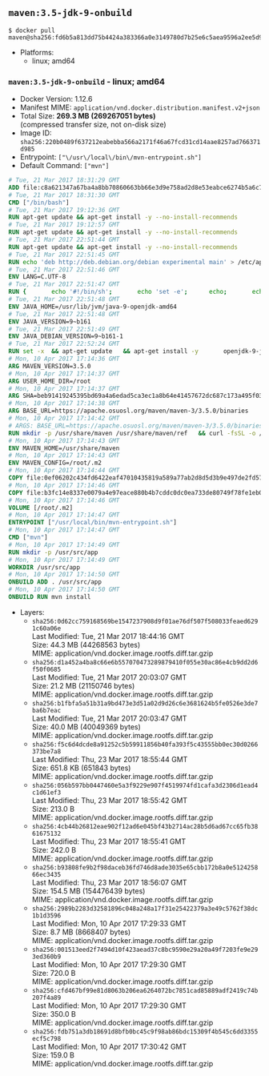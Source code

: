 ## `maven:3.5-jdk-9-onbuild`

```console
$ docker pull maven@sha256:fd6b5a813dd75b4424a383366a0e3149780d7b25e6c5aea9596a2ee5d9325b51
```

-	Platforms:
	-	linux; amd64

### `maven:3.5-jdk-9-onbuild` - linux; amd64

-	Docker Version: 1.12.6
-	Manifest MIME: `application/vnd.docker.distribution.manifest.v2+json`
-	Total Size: **269.3 MB (269267051 bytes)**  
	(compressed transfer size, not on-disk size)
-	Image ID: `sha256:220b0489f637212eabebba566a2171f46a67fcd31cd14aae8257ad766371d985`
-	Entrypoint: `["\/usr\/local\/bin\/mvn-entrypoint.sh"]`
-	Default Command: `["mvn"]`

```dockerfile
# Tue, 21 Mar 2017 18:31:29 GMT
ADD file:c8a621347a67ba4a8bb70860663bb66e3d9e758ad2d8e53eabce6274b5a6c77b in / 
# Tue, 21 Mar 2017 18:31:30 GMT
CMD ["/bin/bash"]
# Tue, 21 Mar 2017 19:12:36 GMT
RUN apt-get update && apt-get install -y --no-install-recommends 		ca-certificates 		curl 		wget 	&& rm -rf /var/lib/apt/lists/*
# Tue, 21 Mar 2017 19:12:57 GMT
RUN apt-get update && apt-get install -y --no-install-recommends 		bzr 		git 		mercurial 		openssh-client 		subversion 				procps 	&& rm -rf /var/lib/apt/lists/*
# Tue, 21 Mar 2017 22:51:44 GMT
RUN apt-get update && apt-get install -y --no-install-recommends 		bzip2 		unzip 		xz-utils 	&& rm -rf /var/lib/apt/lists/*
# Tue, 21 Mar 2017 22:51:45 GMT
RUN echo 'deb http://deb.debian.org/debian experimental main' > /etc/apt/sources.list.d/experimental.list
# Tue, 21 Mar 2017 22:51:46 GMT
ENV LANG=C.UTF-8
# Tue, 21 Mar 2017 22:51:47 GMT
RUN { 		echo '#!/bin/sh'; 		echo 'set -e'; 		echo; 		echo 'dirname "$(dirname "$(readlink -f "$(which javac || which java)")")"'; 	} > /usr/local/bin/docker-java-home 	&& chmod +x /usr/local/bin/docker-java-home
# Tue, 21 Mar 2017 22:51:48 GMT
ENV JAVA_HOME=/usr/lib/jvm/java-9-openjdk-amd64
# Tue, 21 Mar 2017 22:51:48 GMT
ENV JAVA_VERSION=9~b161
# Tue, 21 Mar 2017 22:51:49 GMT
ENV JAVA_DEBIAN_VERSION=9~b161-1
# Tue, 21 Mar 2017 22:52:24 GMT
RUN set -x 	&& apt-get update 	&& apt-get install -y 		openjdk-9-jdk-headless="$JAVA_DEBIAN_VERSION" 	&& rm -rf /var/lib/apt/lists/* 	&& [ "$JAVA_HOME" = "$(docker-java-home)" ]
# Mon, 10 Apr 2017 17:14:36 GMT
ARG MAVEN_VERSION=3.5.0
# Mon, 10 Apr 2017 17:14:37 GMT
ARG USER_HOME_DIR=/root
# Mon, 10 Apr 2017 17:14:37 GMT
ARG SHA=beb91419245395bd69a4a6edad5ca3ec1a8b64e41457672dc687c173a495f034
# Mon, 10 Apr 2017 17:14:38 GMT
ARG BASE_URL=https://apache.osuosl.org/maven/maven-3/3.5.0/binaries
# Mon, 10 Apr 2017 17:14:42 GMT
# ARGS: BASE_URL=https://apache.osuosl.org/maven/maven-3/3.5.0/binaries MAVEN_VERSION=3.5.0 SHA=beb91419245395bd69a4a6edad5ca3ec1a8b64e41457672dc687c173a495f034 USER_HOME_DIR=/root
RUN mkdir -p /usr/share/maven /usr/share/maven/ref   && curl -fsSL -o /tmp/apache-maven.tar.gz ${BASE_URL}/apache-maven-$MAVEN_VERSION-bin.tar.gz   && echo "${SHA}  /tmp/apache-maven.tar.gz" | sha256sum -c -   && tar -xzf /tmp/apache-maven.tar.gz -C /usr/share/maven --strip-components=1   && rm -f /tmp/apache-maven.tar.gz   && ln -s /usr/share/maven/bin/mvn /usr/bin/mvn
# Mon, 10 Apr 2017 17:14:43 GMT
ENV MAVEN_HOME=/usr/share/maven
# Mon, 10 Apr 2017 17:14:43 GMT
ENV MAVEN_CONFIG=/root/.m2
# Mon, 10 Apr 2017 17:14:44 GMT
COPY file:0ef06202c434fd6422eaf47010435819a589a77ab2d8d5d3b9e497de2fd57b3f in /usr/local/bin/mvn-entrypoint.sh 
# Mon, 10 Apr 2017 17:14:46 GMT
COPY file:b3fc14e8337e0079a4e97eace880b4b7cddc0dc0ea733de80749f78fe1eb089a in /usr/share/maven/ref/ 
# Mon, 10 Apr 2017 17:14:46 GMT
VOLUME [/root/.m2]
# Mon, 10 Apr 2017 17:14:47 GMT
ENTRYPOINT ["/usr/local/bin/mvn-entrypoint.sh"]
# Mon, 10 Apr 2017 17:14:47 GMT
CMD ["mvn"]
# Mon, 10 Apr 2017 17:14:49 GMT
RUN mkdir -p /usr/src/app
# Mon, 10 Apr 2017 17:14:49 GMT
WORKDIR /usr/src/app
# Mon, 10 Apr 2017 17:14:50 GMT
ONBUILD ADD . /usr/src/app
# Mon, 10 Apr 2017 17:14:50 GMT
ONBUILD RUN mvn install
```

-	Layers:
	-	`sha256:0d62cc759168569be1547237908d9f01ae76df507f508033feaed6291c60a06e`  
		Last Modified: Tue, 21 Mar 2017 18:44:16 GMT  
		Size: 44.3 MB (44268563 bytes)  
		MIME: application/vnd.docker.image.rootfs.diff.tar.gzip
	-	`sha256:d1a452a4ba8c66e6b557070473289879410f055e30ac86e4cb9dd2d6f50f0685`  
		Last Modified: Tue, 21 Mar 2017 20:03:07 GMT  
		Size: 21.2 MB (21150746 bytes)  
		MIME: application/vnd.docker.image.rootfs.diff.tar.gzip
	-	`sha256:b1fbfa5a51b31a9bd473e3d51a02d9d26c6e3681624b5fe0526e3de7ba6b7eac`  
		Last Modified: Tue, 21 Mar 2017 20:03:47 GMT  
		Size: 40.0 MB (40049369 bytes)  
		MIME: application/vnd.docker.image.rootfs.diff.tar.gzip
	-	`sha256:f5c6d4dcde8a91252c5b59911856b40fa393f5c43555bb0ec30d0266373be7a8`  
		Last Modified: Thu, 23 Mar 2017 18:55:44 GMT  
		Size: 651.8 KB (651843 bytes)  
		MIME: application/vnd.docker.image.rootfs.diff.tar.gzip
	-	`sha256:056b597bb0447460e5a3f9229e907f4519974fd1cafa3d2306d1ead4c1d61ef3`  
		Last Modified: Thu, 23 Mar 2017 18:55:42 GMT  
		Size: 213.0 B  
		MIME: application/vnd.docker.image.rootfs.diff.tar.gzip
	-	`sha256:4cb44b26812eae902f12ad6e045bf43b2714ac28b5d6ad67cc65fb3861675132`  
		Last Modified: Thu, 23 Mar 2017 18:55:41 GMT  
		Size: 242.0 B  
		MIME: application/vnd.docker.image.rootfs.diff.tar.gzip
	-	`sha256:b93808fe9b2f98daceb36fd746d8ade3035e65cbb172b8a0e512425866ec3435`  
		Last Modified: Thu, 23 Mar 2017 18:56:07 GMT  
		Size: 154.5 MB (154476439 bytes)  
		MIME: application/vnd.docker.image.rootfs.diff.tar.gzip
	-	`sha256:2989b2283d32581896c048a248a17f31e25422379a3e49c5762f38dc1b1d3596`  
		Last Modified: Mon, 10 Apr 2017 17:29:33 GMT  
		Size: 8.7 MB (8668407 bytes)  
		MIME: application/vnd.docker.image.rootfs.diff.tar.gzip
	-	`sha256:001513eed2f7494d10f423aead37c8bc9590e29a20a49f7203fe9e293ed360b9`  
		Last Modified: Mon, 10 Apr 2017 17:29:30 GMT  
		Size: 720.0 B  
		MIME: application/vnd.docker.image.rootfs.diff.tar.gzip
	-	`sha256:cfd467bf99e81d8063b206ea6264072bc7851cad85889adf2419c74b207f4a89`  
		Last Modified: Mon, 10 Apr 2017 17:29:30 GMT  
		Size: 350.0 B  
		MIME: application/vnd.docker.image.rootfs.diff.tar.gzip
	-	`sha256:fdb751a3db18691d8bfb0bc45c9f98ab86bdc15309f4b545c6dd3355ecf5c798`  
		Last Modified: Mon, 10 Apr 2017 17:30:42 GMT  
		Size: 159.0 B  
		MIME: application/vnd.docker.image.rootfs.diff.tar.gzip
